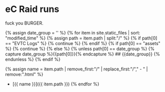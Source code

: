 ---
---

# eC Raid runs

fuck you BURGER.

{% assign date_group = '' %}
{% for item in site.static_files | sort: "modified_time"  %}
  {% assign path = item.path | split:"/" %}
  {% if path[0] == "EVTC Logs" %}
    {% continue %}
  {% endif %}
  {% if path[0] == "assets" %}
    {% continue %}
  {% else %}
  {% unless path[0] == date_group %}
    {% capture date_group %}{{path[0]}}{% endcapture %}
    ## {{date_group}}
  {% endunless %}
  {% endif %}
  
  {% assign name = item.path | remove_first:"/" | replace_first:"/"," - " | remove:".html" %}
 * [{{ name }}]({{ item.path }})
{% endfor %}
